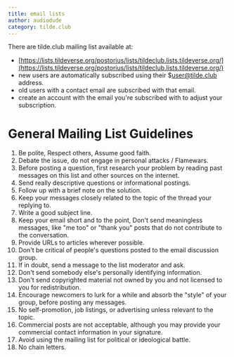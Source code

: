 ```yaml
---
title: email lists
author: audiodude
category: tilde.club
---
```

There are tilde.club mailing list available at:
* [https://lists.tildeverse.org/postorius/lists/tildeclub.lists.tildeverse.org/](https://lists.tildeverse.org/postorius/lists/tildeclub.lists.tildeverse.org/)
* new users are automatically subscribed using their $user@tilde.club address.
* old users with a contact email are subscribed with that email.
* create an account with the email you're subscribed with to adjust your subscription.

# General Mailing List Guidelines

  1. Be polite, Respect others, Assume good faith.
  2. Debate the issue, do not engage in personal attacks / Flamewars.
  3. Before posting a question, first research your problem by reading past messages on this list and other sources on the internet.
  4. Send really descriptive questions or informational postings.
  5. Follow up with a brief note on the solution.
  6. Keep your messages closely related to the topic of the thread your replying to.
  7. Write a good subject line. 
  8. Keep your email short and to the point, Don't send meaningless messages, like "me too" or "thank you" posts that do not contribute to the conversation.
  9. Provide URLs to articles wherever possible.
  10. Don't be critical of people's questions posted to the email discussion group.
  11. If in doubt, send a message to the list moderator and ask.
  12. Don't send somebody else's personally identifying information.
  13. Don't send copyrighted material not owned by you and not licensed to you for redistribution.
  14. Encourage newcomers to lurk for a while and absorb the "style" of your group, before posting any messages.
  15. No self-promotion, job listings, or advertising unless relevant to the topic.
  16. Commercial posts are not acceptable, although you may provide your commercial contact information in your signature.
  17. Avoid using the mailing list for political or ideological battle.
  18. No chain letters.
